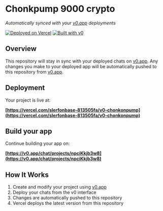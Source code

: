 # Chonkpump 9000 crypto

*Automatically synced with your [v0.app](https://v0.app) deployments*

[![Deployed on Vercel](https://img.shields.io/badge/Deployed%20on-Vercel-black?style=for-the-badge&logo=vercel)](https://vercel.com/slerfonbase-813505fa/v0-chonkonpump)
[![Built with v0](https://img.shields.io/badge/Built%20with-v0.app-black?style=for-the-badge)](https://v0.app/chat/projects/npciKkjb3w8)

## Overview

This repository will stay in sync with your deployed chats on [v0.app](https://v0.app).
Any changes you make to your deployed app will be automatically pushed to this repository from [v0.app](https://v0.app).

## Deployment

Your project is live at:

**[https://vercel.com/slerfonbase-813505fa/v0-chonkonpump](https://vercel.com/slerfonbase-813505fa/v0-chonkonpump)**

## Build your app

Continue building your app on:

**[https://v0.app/chat/projects/npciKkjb3w8](https://v0.app/chat/projects/npciKkjb3w8)**

## How It Works

1. Create and modify your project using [v0.app](https://v0.app)
2. Deploy your chats from the v0 interface
3. Changes are automatically pushed to this repository
4. Vercel deploys the latest version from this repository